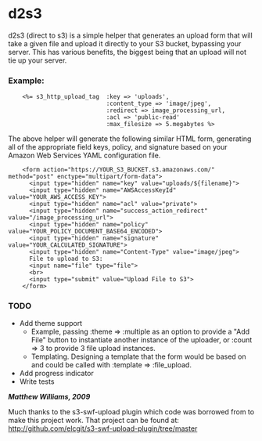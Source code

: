# **d2s3**


d2s3 (direct to s3) is a simple helper that generates an upload form that will take a given file and upload it directly to your S3 bucket, bypassing your server.  This has various benefits, the biggest being that an upload will not tie up your server.

### Example:

		<%= s3_http_upload_tag 	:key => 'uploads', 
								:content_type => 'image/jpeg', 
								:redirect => image_processing_url,
								:acl => 'public-read' 
								:max_filesize => 5.megabytes %>

The above helper will generate the following similar HTML form, generating all of the appropriate field keys, policy, and signature based on your Amazon Web Services YAML configuration file.

		<form action="https://YOUR_S3_BUCKET.s3.amazonaws.com/" method="post" enctype="multipart/form-data">
		  <input type="hidden" name="key" value="uploads/${filename}">
		  <input type="hidden" name="AWSAccessKeyId" value="YOUR_AWS_ACCESS_KEY"> 
		  <input type="hidden" name="acl" value="private"> 
		  <input type="hidden" name="success_action_redirect" value="/image_processing_url">
		  <input type="hidden" name="policy" value="YOUR_POLICY_DOCUMENT_BASE64_ENCODED">
		  <input type="hidden" name="signature" value="YOUR_CALCULATED_SIGNATURE">
		  <input type="hidden" name="Content-Type" value="image/jpeg">
		  File to upload to S3: 
		  <input name="file" type="file"> 
		  <br> 
		  <input type="submit" value="Upload File to S3"> 
		</form>
		

### **TODO**
* Add theme support
	* Example, passing :theme => :multiple as an option to provide a "Add File" button to instantiate another instance of the uploader, or :count => 3 to provide 3 file upload instances.
	* Templating.  Designing a template that the form would be based on and could be called with :template => :file\_upload.
* Add progress indicator
* Write tests 

_**Matthew Williams, 2009**_

Much thanks to the s3-swf-upload plugin which code was borrowed from to make this project work.  That project can be found at: http://github.com/elcgit/s3-swf-upload-plugin/tree/master
